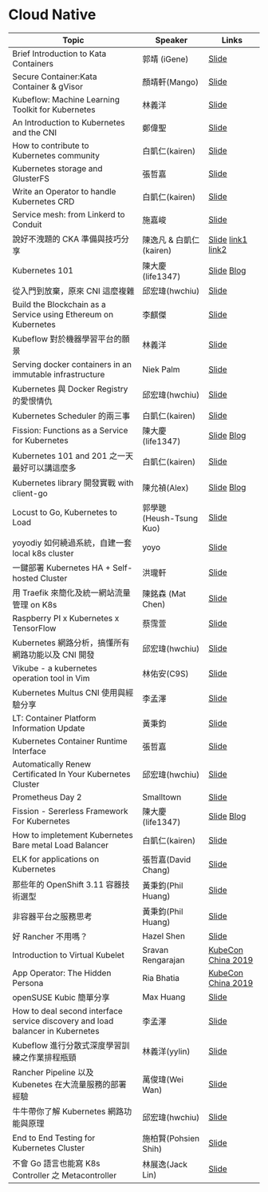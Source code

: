 # Cloud Native

| Topic       | Speaker        | Links |
|-------------|----------------|--------------|
| Brief Introduction to Kata Containers | 郭靖 (iGene) | [Slide](https://goo.gl/CypFdB)|
| Secure Container:Kata Container & gVisor | 顏靖軒(Mango) | [Slide](http://bit.ly/2Aqbs3m)|
| Kubeflow: Machine Learning Toolkit for Kubernetes | 林義洋 | [Slide](https://goo.gl/F67BJk) |
| An Introduction to Kubernetes and the CNI | 鄭偉聖 | [Slide](https://goo.gl/46TuLK)|
| How to contribute to Kubernetes community | 白凱仁(kairen) | [Slide](https://goo.gl/FMB3vn)|
| Kubernetes storage and GlusterFS | 張哲嘉 | [Slide](https://goo.gl/zfj2Ha)|
| Write an Operator to handle Kubernetes CRD | 白凱仁(kairen) | [Slide](https://goo.gl/VApnfy)|
| Service mesh: from Linkerd to Conduit | 施嘉峻 | [Slide](https://goo.gl/8KAzUw)|
| 說好不洩題的 CKA 準備與技巧分享 | 陳逸凡 & 白凱仁(kairen) | [Slide](https://goo.gl/JtfKbT) [link1](https://goo.gl/nspx7C) [link2](https://goo.gl/GKKo1H)|
| Kubernetes 101 | 陳大慶(life1347) | [Slide](https://goo.gl/YpFFsj) [Blog](https://tachingchen.com/tw/) |
| 從入門到放棄，原來 CNI 這麼複雜 | 邱宏瑋(hwchiu) | [Slide](https://goo.gl/3AAC91)|
| Build the Blockchain as a Service  using Ethereum on Kubernetes | 李麒傑 | [Slide](https://goo.gl/sQM1hs)|
| Kubeflow 對於機器學習平台的願景 | 林義洋 | [Slide](https://is.gd/WfGdUc) |
| Serving docker containers in an immutable infrastructure | Niek Palm | [Slide](http://bit.ly/p4cntug)|
| Kubernetes 與 Docker Registry 的愛恨情仇 | 邱宏瑋(hwchiu) | [Slide](https://goo.gl/pjnzZJ)|
| Kubernetes Scheduler 的兩三事 | 白凱仁(kairen) | [Slide](http://bit.ly/2xkgBZq)|
| Fission: Functions as a Service for Kubernetes | 陳大慶(life1347) | [Slide](http://bit.ly/2xm7JCu) [Blog](https://tachingchen.com/tw/)|
| Kubernetes 101 and 201 之一天最好可以講這麼多 | 白凱仁(kairen) | [Slide](http://bit.ly/2un8wir)|
| Kubernetes library 開發實戰 with client-go | 陳允禎(Alex) | [Slide](https://bit.ly/2ujRPVl) [Blog](http://blog.yunchen.tw/)|
| Locust to Go, Kubernetes to Load | 郭學聰 (Heush-Tsung Kuo) | [Slide](https://hackmd.io/p/r13TRUdrX#/)|
| yoyodiy 如何繞過系統，自建一套 local k8s cluster | yoyo | [Slide](https://drive.google.com/open?id=1NCzFpSbKiZLoKh2k-ymQ5-wIWe0bS-3O)|
| 一鍵部署 Kubernetes HA + Self-hosted Cluster | 洪瓏軒 | [Slide](http://bit.ly/2MFZbcP)|
| 用 Traefik 來簡化及統一網站流量管理 on K8s | 陳銘森 (Mat Chen) | [Slide](https://topmat.github.io/coscup2018traefik/index.html#/)|
| Raspberry PI x Kubernetes x TensorFlow | 蔡霈萱 | [Slide](https://www.slideshare.net/ssuser8fb0cd/raspberry-pi-x-kubernetes-x-tensorflow)|
| Kubernetes 網路分析，搞懂所有網路功能以及 CNI 開發 | 邱宏瑋(hwchiu) | [Slide](https://www.slideshare.net/hongweiqiu/overview-of-kubernetes-network-functions)|
| Vikube - a kubernetes operation tool in Vim | 林佑安(C9S) | [Slide](https://speakerdeck.com/c9s/vikube-operate-kubernetes-in-vim)|
| Kubernetes Multus CNI 使用與經驗分享 | 李孟澤 | [Slide](http://bit.ly/2Ou1jFs)|
| LT: Container Platform Information Update | 黃秉鈞 | [Slide](https://speakerdeck.com/pichuang/lt-container-platform-information-update)|
| Kubernetes Container Runtime Interface | 張哲嘉 | [Slide](https://www.slideshare.net/CheChiaChang/presentation-119161609)|
| Automatically Renew Certificated In Your Kubernetes Cluster | 邱宏瑋(hwchiu) | [Slide](https://bit.ly/2OlaPyz)|
| Prometheus Day 2 | Smalltown | [Slide](https://www.slideshare.net/smalltown20110306/cloud-native-tw-ug-prometheus-day-2)|
| Fission - Sererless Framework For Kubernetes | 陳大慶(life1347) | [Slide](https://tachingchen.com/tw/blog/fission-serverless-framework-for-kubernetes-gcpug-41) [Blog](https://tachingchen.com/tw/)|
| How to impletement Kubernetes Bare metal Load Balancer | 白凱仁(kairen) | [Slide](https://speakerdeck.com/kairen/how-to-impletement-kubernetes-bare-metal-load-balancer)|
| ELK for applications on Kubernetes | 張哲嘉(David Chang) | [Slide](https://www.slideshare.net/CheChiaChang/elk-for-applications-on-k8s)|
| 那些年的 OpenShift 3.11 容器技術選型 | 黃秉鈞(Phil Huang) | [Slide](https://speakerdeck.com/pichuang/na-xie-nian-de-openshift-3-dot-11-rong-qi-ping-tai-ji-shu-xuan-xing-20190122)|
| 非容器平台之服務思考 | 黃秉鈞(Phil Huang) | [Slide](https://speakerdeck.com/pichuang/fei-rong-qi-ping-tai-zhi-fu-wu-si-kao-20190422)|
| 好 Rancher 不用嗎？ | Hazel Shen | [Slide](https://speakerdeck.com/line_developers/why-not-use-rancher)|
| Introduction to Virtual Kubelet | Sravan Rengarajan | [KubeCon China 2019](https://www.youtube.com/watch?v=XLGSfyCQ_rU) |
| App Operator: The Hidden Persona | Ria Bhatia | [KubeCon China 2019](https://www.youtube.com/watch?v=U9a6jOiNY5c) |
| openSUSE Kubic 簡單分享 | Max Huang | [Slide](http://bit.ly/sakana20190628) |
| How to deal second interface service discovery and load balancer in Kubernetes | 李孟澤 | [Slide](https://www.slideshare.net/MengZeLi4/how-to-deal-second-interface-service-discovery-and-load-balancer-in-kubernetes) |
| Kubeflow 進行分散式深度學習訓練之作業排程瓶頸 | 林義洋(yylin) | [Slide](https://speakerdeck.com/yylin1/kubeflow-jin-xing-fen-san-shi-shen-du-xue-xi-xun-lian-zhi-zuo-ye-pai-cheng-ping-jing)|
| Rancher Pipeline 以及 Kubenetes 在大流量服務的部署經驗 | 萬俊瑋(Wei Wan) | [Slide](https://docs.google.com/presentation/d/1Ic3dKbqZpo9qvp5RROcQAZNLJeqjPoxaUqB9Dm_ucEk/edit?usp=sharing) |
| 牛牛帶你了解 Kubernetes 網路功能與原理 | 邱宏瑋(hwchiu) | [Slide](https://www.slideshare.net/hongweiqiu/load-balancing-101) |
| End to End Testing for Kubernetes Cluster| 施柏賢(Pohsien Shih) | [Slide](https://speakerdeck.com/pohsien/cntug-meetup-number-20-end-to-end-testing-for-kubernetes-cluster) |
| 不會 Go 語言也能寫 K8s Controller 之 Metacontroller |林展逸(Jack Lin) |[Slide](https://speakerdeck.com/chanyilin/k8s-metacontroller) |
